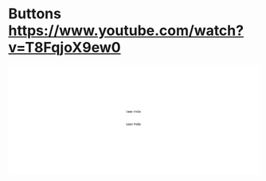 # Buttons  https://www.youtube.com/watch?v=T8FqjoX9ew0
<p align="center">
  <img src="preview.png" alt="preview del proyecto" width="600">
</p>